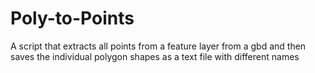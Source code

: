 # Poly-to-Points
 A script that extracts all points from a feature layer from a gbd and then saves the individual polygon shapes as a text file with different names
